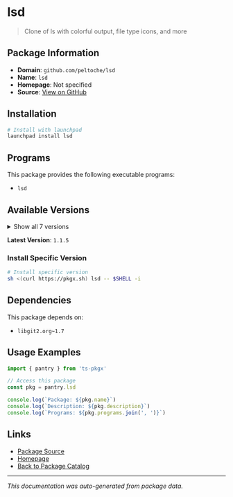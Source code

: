 # lsd

> Clone of ls with colorful output, file type icons, and more

## Package Information

- **Domain**: `github.com/peltoche/lsd`
- **Name**: `lsd`
- **Homepage**: Not specified
- **Source**: [View on GitHub](https://github.com/pkgxdev/pantry/tree/main/projects/github.com/peltoche/lsd/package.yml)

## Installation

```bash
# Install with launchpad
launchpad install lsd
```

## Programs

This package provides the following executable programs:

- `lsd`

## Available Versions

<details>
<summary>Show all 7 versions</summary>

- `1.1.5`, `1.1.3`, `1.1.2`, `1.1.1`, `1.1.0`
- `1.0.0`, `0.23.1`

</details>

**Latest Version**: `1.1.5`

### Install Specific Version

```bash
# Install specific version
sh <(curl https://pkgx.sh) lsd -- $SHELL -i
```

## Dependencies

This package depends on:

- `libgit2.org~1.7`

## Usage Examples

```typescript
import { pantry } from 'ts-pkgx'

// Access this package
const pkg = pantry.lsd

console.log(`Package: ${pkg.name}`)
console.log(`Description: ${pkg.description}`)
console.log(`Programs: ${pkg.programs.join(', ')}`)
```

## Links

- [Package Source](https://github.com/pkgxdev/pantry/tree/main/projects/github.com/peltoche/lsd/package.yml)
- [Homepage](#)
- [Back to Package Catalog](../../package-catalog.md)

---

*This documentation was auto-generated from package data.*
